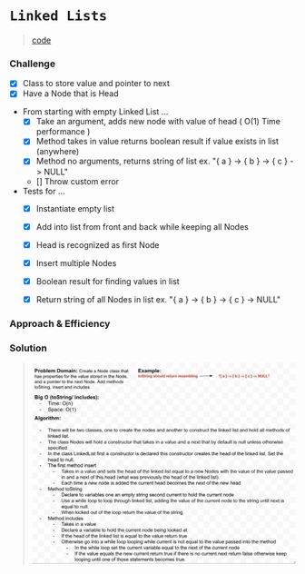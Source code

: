 # `Linked Lists`
> [code](linked-list.test.js)
### Challenge
- [x] Class to store value and pointer to next
- [x] Have a Node that is Head
- From starting with empty Linked List ...
    - [x] Take an argument, adds new node with value of head ( O(1) Time performance )
    - [x] Method takes in value returns boolean result if value exists in list (anywhere)
    - [x] Method no arguments, returns string of list ex. "{ a } -> { b } -> { c } -> NULL"
    - [] Throw custom error
- Tests for ...
    - [x] Instantiate empty list
    - [x] Add into list from front and back while keeping all Nodes
    - [x] Head is recognized as first Node
    - [x] Insert multiple Nodes
    - [x] Boolean result for finding values in list
    - [x] Return string of all Nodes in list ex. "{ a } -> { b } -> { c } -> NULL"


### Approach & Efficiency

### Solution
> ![White board](../../whiteboards/linked-list.png)


